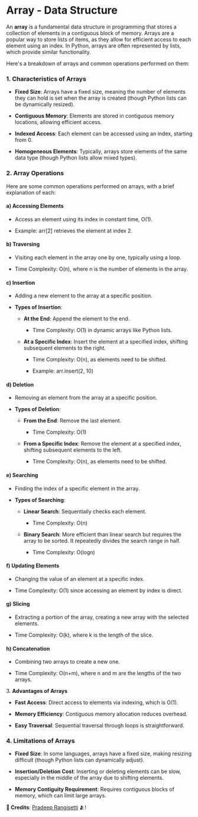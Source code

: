 <h1>Array - Data Structure</h1>
An <b>array</b> is a fundamental data structure in programming that stores a collection of elements in a contiguous block of memory. Arrays are a popular way to store lists of items, as they allow for efficient access to each element using an index. In Python, arrays are often represented by lists, which provide similar functionality.

Here's a breakdown of arrays and common operations performed on them:

### 1\. **Characteristics of Arrays**

*   **Fixed Size**: Arrays have a fixed size, meaning the number of elements they can hold is set when the array is created (though Python lists can be dynamically resized).
    
*   **Contiguous Memory**: Elements are stored in contiguous memory locations, allowing efficient access.
    
*   **Indexed Access**: Each element can be accessed using an index, starting from 0.
    
*   **Homogeneous Elements**: Typically, arrays store elements of the same data type (though Python lists allow mixed types).

### 2\. **Array Operations**

Here are some common operations performed on arrays, with a brief explanation of each:

#### a) **Accessing Elements**

*   Access an element using its index in constant time, O(1).
    
*   Example: arr\[2\] retrieves the element at index 2.
    

#### b) **Traversing**

*   Visiting each element in the array one by one, typically using a loop.
    
*   Time Complexity: O(n), where n is the number of elements in the array.
    

#### c) **Insertion**

*   Adding a new element to the array at a specific position.
    
*   **Types of Insertion**:
    
    *   **At the End**: Append the element to the end.
        
        *   Time Complexity: O(1) in dynamic arrays like Python lists.
            
    *   **At a Specific Index**: Insert the element at a specified index, shifting subsequent elements to the right.
        
        *   Time Complexity: O(n), as elements need to be shifted.
            
        *   Example: arr.insert(2, 10)
            

#### d) **Deletion**

*   Removing an element from the array at a specific position.
    
*   **Types of Deletion**:
    
    *   **From the End**: Remove the last element.
        
        *   Time Complexity: O(1)
            
    *   **From a Specific Index**: Remove the element at a specified index, shifting subsequent elements to the left.
        
        *   Time Complexity: O(n), as elements need to be shifted.
            

#### e) **Searching**

*   Finding the index of a specific element in the array.
    
*   **Types of Searching**:
    
    *   **Linear Search**: Sequentially checks each element.
        
        *   Time Complexity: O(n)
            
    *   **Binary Search**: More efficient than linear search but requires the array to be sorted. It repeatedly divides the search range in half.
        
        *   Time Complexity: O(log⁡n)
            

#### f) **Updating Elements**

*   Changing the value of an element at a specific index.
    
*   Time Complexity: O(1) since accessing an element by index is direct.
    

#### g) **Slicing**

*   Extracting a portion of the array, creating a new array with the selected elements.
    
*   Time Complexity: O(k), where k is the length of the slice.
    

#### h) **Concatenation**

*   Combining two arrays to create a new one.
    
*   Time Complexity: O(n+m), where n and m are the lengths of the two arrays.
    

3\. **Advantages of Arrays**

*   **Fast Access**: Direct access to elements via indexing, which is O(1).
    
*   **Memory Efficiency**: Contiguous memory allocation reduces overhead.
    
*   **Easy Traversal**: Sequential traversal through loops is straightforward.
    

### 4\. **Limitations of Arrays**

*   **Fixed Size**: In some languages, arrays have a fixed size, making resizing difficult (though Python lists can dynamically adjust).
    
*   **Insertion/Deletion Cost**: Inserting or deleting elements can be slow, especially in the middle of the array due to shifting elements.
    
*   **Memory Contiguity Requirement**: Requires contiguous blocks of memory, which can limit large arrays.</br>


<b>👤 Credits</b>: [Pradeep Rangisetti](https://www.linkedin.com/in/pradeepbyme) 🫂!